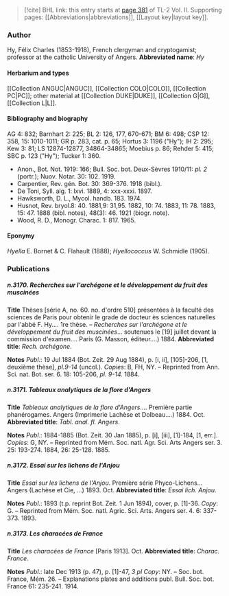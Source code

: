 > [!cite] BHL link: this entry starts at [page 381](https://www.biodiversitylibrary.org/page/33068623) of TL-2 Vol. II.
> Supporting pages: [[Abbreviations|abbreviations]], [[Layout key|layout key]].

### Author

Hy, Félix Charles (1853-1918), French clergyman and cryptogamist; professor at the catholic University of Angers. 
**Abbreviated name**: *Hy*

#### Herbarium and types

[[Collection ANGUC|ANGUC]], [[Collection COLO|COLO]], [[Collection PC|PC]]; other material at [[Collection DUKE|DUKE]], [[Collection G|G]], [[Collection L|L]].

#### Bibliography and biography

AG 4: 832; Barnhart 2: 225; BL 2: 126, 177, 670-671; BM 6: 498; CSP 12: 358, 15: 1010-1011; GR p. 283, cat. p. 65; Hortus 3: 1196 ("Hy"); IH 2: 295; Kew 3: 81; LS 12874-12877, 34864-34865; Moebius p. 86; Rehder 5: 415; SBC p. 123 ("Hy"); Tucker 1: 360.
- Anon., Bot. Not. 1919: 166; Bull. Soc. bot. Deux-Sèvres 1910/11: *pl. 2* (portr.); Nuov. Notar. 30: 102. 1919.
- Carpentier, Rev. gén. Bot. 30: 369-376. 1918 (bibl.).
- De Toni, Syll. alg. 1: lxvi. 1889, 4: xxx-xxxi. 1897.
- Hawksworth, D. L., Mycol. handb. 183. 1974.
- Husnot, Rev. bryol.8: 40. 1881,9: 31,95. 1882, 10: 74. 1883, 11: 78. 1883, 15: 47. 1888 (bibl. notes), 48(3): 46. 1921 (biogr. note).
- Wood, R. D., Monogr. Charac. 1: 817. 1965.

#### Eponymy

*Hyella* E. Bornet & C. Flahault (1888); *Hyellococcus* W. Schmidle (1905).

### Publications

##### n.3170. Recherches sur l'archégone et le développement du fruit des muscinées

**Title**
Thèses \[série A, no. 60. no. d'ordre 510\] présentées à la faculté des sciences de Paris pour obtenir le grade de docteur ès sciences naturelles par l'abbé F. Hy.... 1re thèse. – *Recherches sur l'archégone et le développement du fruit des muscinées*... soutenues le \[19\] juillet devant la commission d'examen.... Paris (G. Masson, éditeur....) 1884.
**Abbreviated title**: *Rech. archégone*.

**Notes**
*Publ*.: 19 Jul 1884 (Bot. Zeit. 29 Aug 1884), p. \[i, ii\], \[105\]-206, \[1, deuxième thèse\], *pl.9-14* (uncol.). *Copies*: B, FH, NY. – Reprinted from Ann. Sci. nat. Bot. ser. 6. 18: 105-206, *pl. 9-14.* 1884.

##### n.3171. Tableaux analytiques de la flore d'Angers

**Title**
*Tableaux analytiques de la flore d'Angers*.... Première partie phanérogames. Angers (Imprimerie Lachèse et Dolbeau....) 1884. Oct.
**Abbreviated title**: *Tabl. anal. fl. Angers*.

**Notes**
*Publ*.: 1884-1885 (Bot. Zeit. 30 Jan 1885), p. \[i\], \[iii\], \[1\]-184, \[1, err.\]. *Copies*: G, NY. – Reprinted from Mém. Soc. natl. Agr. Sci. Arts Angers ser. 3. 25: 193-274. 1884, 26: 25-128. 1885.

##### n.3172. Essai sur les lichens de l'Anjou

**Title**
*Essai sur les lichens de l'Anjou*. Première série Phyco-Lichens... Angers (Lachèse et Cie, ...) 1893. Oct.
**Abbreviated title**: *Essai lich. Anjou*.

**Notes**
*Publ*.: 1893 (t.p. reprint Bot. Zeit. 1 Jun 1894), cover, p. \[1\]-36. *Copy*: G. – Reprinted from Mém. Soc. natl. Agric. Sci. Arts. Angers ser. 4. 6: 337-373. 1893.

##### n.3173. Les characées de France

**Title**
*Les characées de France* \[Paris 1913\]. Oct.
**Abbreviated title**: *Charac. France*.

**Notes**
*Publ*.: late Dec 1913 (p. 47), p. \[1\]-47, *3 pl Copy*: NY. – Soc. bot. France, Mém. 26. – Explanations plates and additions publ. Bull. Soc. bot. France 61: 235-241. 1914.

